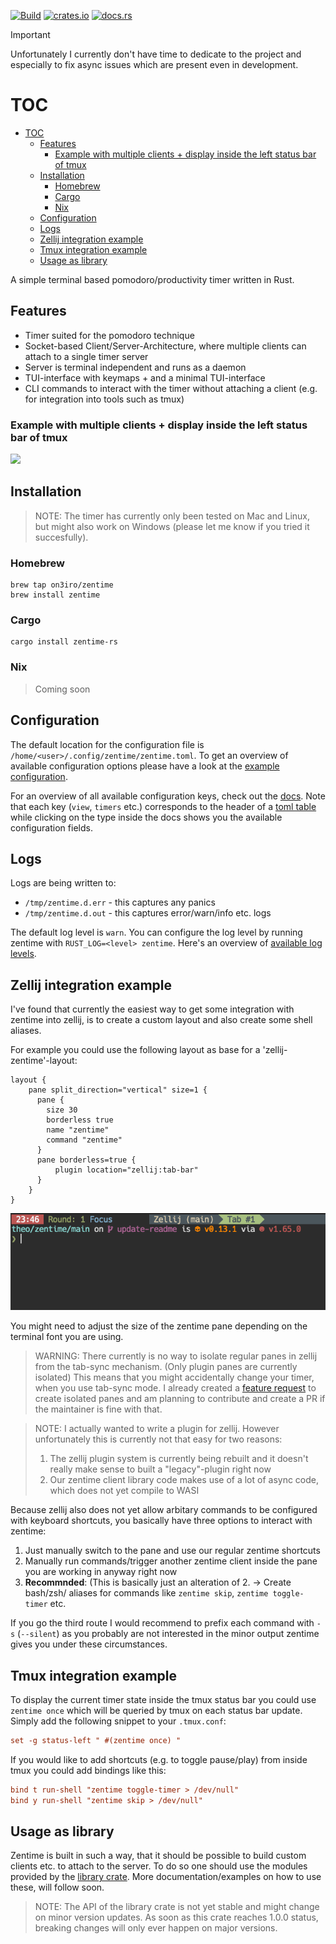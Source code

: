 [<img alt="Build" src="https://img.shields.io/github/actions/workflow/status/on3iro/zentime-rs/release.yaml?style=for-the-badge" height="20">](https://github.com/on3iro/zentime-rs/actions/workflows/release.yaml)
[<img alt="crates.io" src="https://img.shields.io/crates/v/zentime-rs.svg?style=for-the-badge&color=fc8d62&logo=rust" height="20">](https://crates.io/crates/zentime-rs)
[<img alt="docs.rs" src="https://img.shields.io/docsrs/zentime-rs/latest?style=for-the-badge&logo=docs.rs" height="20">](https://docs.rs/zentime-rs/latest/zentime_rs/)

> [!Important]
> Unfortunately I currently don't have time to dedicate to the project and especially to fix async issues which are present even in development.

# TOC

-   [TOC](#toc)
    -   [Features](#features)
        -   [Example with multiple clients + display inside the left status bar of tmux](#example-with-multiple-clients--display-inside-the-left-status-bar-of-tmux)
    -   [Installation](#installation)
        -   [Homebrew](#homebrew)
        -   [Cargo](#cargo)
        -   [Nix](#nix)
    -   [Configuration](#configuration)
    -   [Logs](#logs)
    -   [Zellij integration example](#zellij-integration-example)
    -   [Tmux integration example](#tmux-integration-example)
    -   [Usage as library](#usage-as-library)

A simple terminal based pomodoro/productivity timer written in Rust.

## Features

-   Timer suited for the pomodoro technique
-   Socket-based Client/Server-Architecture, where multiple clients can attach to a single timer server
-   Server is terminal independent and runs as a daemon
-   TUI-interface with keymaps + and a minimal TUI-interface
-   CLI commands to interact with the timer without attaching a client (e.g. for integration into tools such as tmux)

### Example with multiple clients + display inside the left status bar of tmux

![](./assets/zentime-screenshot.png)

## Installation

> NOTE: The timer has currently only been tested on Mac and Linux, but might also work on Windows (please let me know if you tried it succesfully).

### Homebrew

```ignore
brew tap on3iro/zentime
brew install zentime
```

### Cargo

```ignore
cargo install zentime-rs
```

### Nix

> Coming soon

## Configuration

The default location for the configuration file is `/home/<user>/.config/zentime/zentime.toml`.
To get an overview of available configuration options please have a look at the [example configuration](./zentime.example.toml).

For an overview of all available configuration keys, check out the [docs](https://docs.rs/zentime-rs/latest/zentime_rs/config/struct.Config.html).
Note that each key (`view`, `timers` etc.) corresponds to the header of a [toml table](https://toml.io/en/v1.0.0#table) while
clicking on the type inside the docs shows you the available configuration fields.

## Logs

Logs are being written to:

-   `/tmp/zentime.d.err` - this captures any panics
-   `/tmp/zentime.d.out` - this captures error/warn/info etc. logs

The default log level is `warn`.
You can configure the log level by running zentime with `RUST_LOG=<level> zentime`.
Here's an overview of [available log levels](https://docs.rs/log/0.4.17/log/enum.Level.html).

## Zellij integration example

I've found that currently the easiest way to get some integration with zentime into zellij, is to create a custom layout and also create some shell aliases.

For example you could use the following layout as base for a 'zellij-zentime'-layout:

```kdl
layout {
    pane split_direction="vertical" size=1 {
      pane {
        size 30
        borderless true
        name "zentime"
        command "zentime"
      }
      pane borderless=true {
          plugin location="zellij:tab-bar"
      }
    }
}
```

![](./assets/zellij-layout-screenshot.png)

You might need to adjust the size of the zentime pane depending on the terminal font you are using.

> WARNING:
> There currently is no way to isolate regular panes in zellij from the tab-sync mechanism.
> (Only plugin panes are currently isolated)
> This means that you might accidentally change your timer, when you use tab-sync mode.
> I already created a [feature request](https://github.com/zellij-org/zellij/issues/2285) to create isolated panes and am planning to contribute and create a PR if the maintainer is fine with that.

> NOTE: I actually wanted to write a plugin for zellij. However unfortunately this is currently not that easy for
> two reasons:
>
> 1. The zellij plugin system is currently being rebuilt and it doesn't really make sense to built a "legacy"-plugin right now
> 2. Our zentime client library code makes use of a lot of async code, which does not yet compile to WASI

Because zellij also does not yet allow arbitary commands to be configured with keyboard shortcuts,
you basically have three options to interact with zentime:

1. Just manually switch to the pane and use our regular zentime shortcuts
2. Manually run commands/trigger another zentime client inside the pane you are working in anyway right now
3. **Recommnded**: (This is basically just an alteration of 2. -> Create bash/zsh/<your-shell> aliases for commands like `zentime skip`, `zentime toggle-timer` etc.

If you go the third route I would recommend to prefix each command with `-s` (`--silent`) as you probably are not interested in the minor output zentime gives you under these circumstances.

## Tmux integration example

To display the current timer state inside the tmux status bar you could use `zentime once` which will be queried by tmux on each status bar update.
Simply add the following snippet to your `.tmux.conf`:

```conf ignore
set -g status-left " #(zentime once) "
```

If you would like to add shortcuts (e.g. to toggle pause/play) from inside tmux you could add bindings like this:

```conf ignore
bind t run-shell "zentime toggle-timer > /dev/null"
bind y run-shell "zentime skip > /dev/null"
```

## Usage as library

Zentime is built in such a way, that it should be possible to build custom clients etc. to attach to the server.
To do so one should use the modules provided by the [library crate](https://docs.rs/zentime-rs/latest/zentime_rs).
More documentation/examples on how to use these, will follow soon.

> NOTE: The API of the library crate is not yet stable and might change on minor version updates.
> As soon as this crate reaches 1.0.0 status, breaking changes will only ever happen on major versions.

